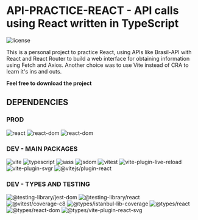 # API-PRACTICE-REACT - API calls using React written in TypeScript
![license](https://img.shields.io/github/license/LFCavalcanti/api-practice-react?color=green)

This is a personal project to practice React, using APIs like Brasil-API with React and React Router to build a web interface for obtaining information using Fetch and Axios.
Another choice was to use Vite instead of CRA to learn it's ins and outs.

**Feel free to download the project**

## DEPENDENCIES

### PROD
![react](https://img.shields.io/github/package-json/dependency-version/LFCavalcanti/api-practice-react/react?color=important)
![react-dom](https://img.shields.io/github/package-json/dependency-version/LFCavalcanti/api-practice-react/react-dom?color=important)
![react-dom](https://img.shields.io/github/package-json/dependency-version/LFCavalcanti/api-practice-react/react-router-dom?color=important)

### DEV - MAIN PACKAGES
![vite](https://img.shields.io/github/package-json/dependency-version/LFCavalcanti/api-practice-react/dev/vite?color=green)
![typescript](https://img.shields.io/github/package-json/dependency-version/LFCavalcanti/api-practice-react/dev/typescript?color=green)
![sass](https://img.shields.io/github/package-json/dependency-version/LFCavalcanti/api-practice-react/dev/sass?color=green)
![jsdom](https://img.shields.io/github/package-json/dependency-version/LFCavalcanti/api-practice-react/dev/jsdom?color=green)
![vitest](https://img.shields.io/github/package-json/dependency-version/LFCavalcanti/api-practice-react/dev/vitest?color=green)
![vite-plugin-live-reload](https://img.shields.io/github/package-json/dependency-version/LFCavalcanti/api-practice-react/dev/vite-plugin-live-reload?color=green)
![vite-plugin-svgr](https://img.shields.io/github/package-json/dependency-version/LFCavalcanti/api-practice-react/dev/vite-plugin-svgr?color=green)
![@vitejs/plugin-react](https://img.shields.io/github/package-json/dependency-version/LFCavalcanti/api-practice-react/dev/@vitejs/plugin-react?color=green)

### DEV - TYPES AND TESTING
![@testing-library/jest-dom](https://img.shields.io/github/package-json/dependency-version/LFCavalcanti/api-practice-react/dev/@testing-library/jest-dom?color=yellowgreen)
![@testing-library/react](https://img.shields.io/github/package-json/dependency-version/LFCavalcanti/api-practice-react/dev/@testing-library/react?color=yellowgreen)
![@vitest/coverage-c8](https://img.shields.io/github/package-json/dependency-version/LFCavalcanti/api-practice-react/dev/@vitest/coverage-c8?color=yellowgreen)
![@types/istanbul-lib-coverage](https://img.shields.io/github/package-json/dependency-version/LFCavalcanti/api-practice-react/dev/@types/istanbul-lib-coverage?color=blue)
![@types/react](https://img.shields.io/github/package-json/dependency-version/LFCavalcanti/api-practice-react/dev/@types/react?color=blue)
![@types/react-dom](https://img.shields.io/github/package-json/dependency-version/LFCavalcanti/api-practice-react/dev/@types/react-dom?color=blue)
![@types/vite-plugin-react-svg](https://img.shields.io/github/package-json/dependency-version/LFCavalcanti/api-practice-react/dev/@types/vite-plugin-react-svg?color=blue)
